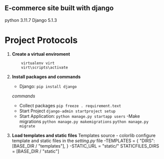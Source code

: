 ## E-commerce site built with django

python 3.11.7
Django 5.1.3

# Project Protocols
1. **Create a virtual enviroment**
    ```Windows
        virtualenv virt
        virt\scripts\activate
    ```
2. **Install packages and commands**
   - Django: `pip install django`


   *commands*
   - Collect packages `pip freeze . requirement.text`
   - Start Project    `django-admin startproject setup`
   - Start Application: `python manage.py startapp users`
   -Make migrations    `python manage.py makemigrations`
                       `python manage.py migrate`

3.  **Load templates and static files**
     Templates source - colorlib
     configure template and static files in the _setting.py_ file
        -TEMPLATES = {
                "DIRS": [BASE_DIR / "templates"],
           }
        -STATIC_URL = "static/"
         STATICFILES_DIRS = [BASE_DIR / "static"]

